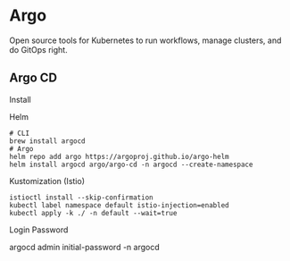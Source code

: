 # Argo

Open source tools for Kubernetes to run workflows, manage clusters, and do GitOps right.

## Argo CD

Install

Helm

```
# CLI
brew install argocd
# Argo
helm repo add argo https://argoproj.github.io/argo-helm
helm install argocd argo/argo-cd -n argocd --create-namespace
```

Kustomization (Istio)

```
istioctl install --skip-confirmation
kubectl label namespace default istio-injection=enabled
kubectl apply -k ./ -n default --wait=true
```

Login Password

argocd admin initial-password -n argocd
